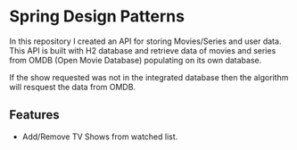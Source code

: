 # Spring Design Patterns

In this repository I created an API for storing Movies/Series and user data.
This API is built with H2 database and retrieve data of movies and series from OMDB (Open Movie Database) populating on its own database.

If the show requested was not in the integrated database then the algorithm will resquest the data from OMDB.

## Features

- Add/Remove TV Shows from watched list.